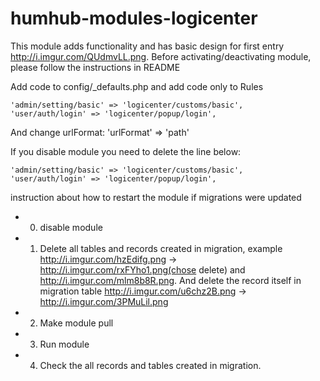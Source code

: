 # humhub-modules-logicenter

This module adds functionality and has basic design for first entry http://i.imgur.com/QUdmvLL.png. Before activating/deactivating module, please follow the instructions in  README

Add code to config/_defaults.php and add code only to Rules

    'admin/setting/basic' => 'logicenter/customs/basic',
    'user/auth/login' => 'logicenter/popup/login',
    
And change urlFormat:
    'urlFormat' => 'path'
    
If you disable module  you need to delete the line below:

    'admin/setting/basic' => 'logicenter/customs/basic',
    'user/auth/login' => 'logicenter/popup/login',

instruction about how to restart the module if migrations were updated
- 0) disable module
- 1) Delete all tables and records created in migration, example  http://i.imgur.com/hzEdifg.png -> http://i.imgur.com/rxFYho1.png(chose delete) and  http://i.imgur.com/mlm8b8R.png. And delete the record itself in migration table http://i.imgur.com/u6chz2B.png -> http://i.imgur.com/3PMuLil.png
- 2) Make module pull
- 3) Run module
- 4) Check the all records and tables created in migration.
